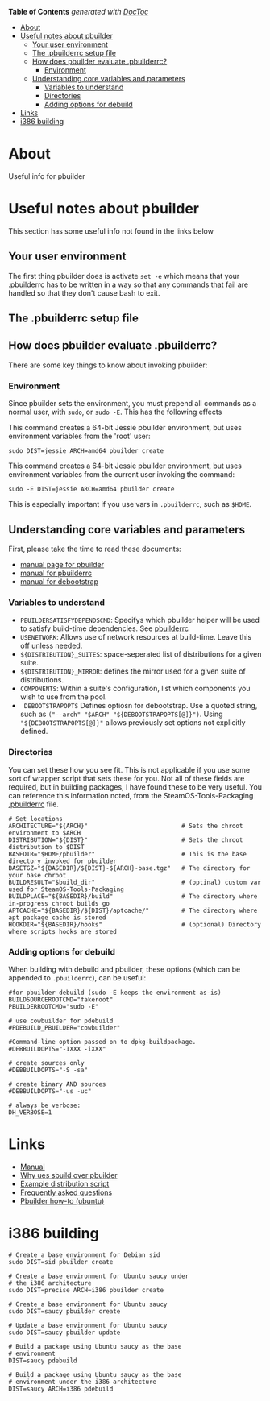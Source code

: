 <!-- START doctoc generated TOC please keep comment here to allow auto update -->
<!-- DON'T EDIT THIS SECTION, INSTEAD RE-RUN doctoc TO UPDATE -->
**Table of Contents**  *generated with [DocToc](https://github.com/thlorenz/doctoc)*

- [About](#about)
- [Useful notes about pbuilder](#useful-notes-about-pbuilder)
  - [Your user environment](#your-user-environment)
  - [The .pbuilderrc setup file](#the-pbuilderrc-setup-file)
  - [How does pbuilder evaluate .pbuilderrc?](#how-does-pbuilder-evaluate-pbuilderrc)
    - [Environment](#environment)
  - [Understanding core variables and parameters](#understanding-core-variables-and-parameters)
    - [Variables to understand](#variables-to-understand)
    - [Directories](#directories)
    - [Adding options for debuild](#adding-options-for-debuild)
- [Links](#links)
- [i386 building](#i386-building)

<!-- END doctoc generated TOC please keep comment here to allow auto update -->

# About
Useful info for pbuilder

# Useful notes about pbuilder
This section has some useful info not found in the links below

## Your user environment
The first thing pbuilder does is activate `set -e` which means that your .pbuilderrc has to be written in a way so that any commands that fail are handled so that they don't cause bash to exit. 

## The .pbuilderrc setup file

## How does pbuilder evaluate .pbuilderrc?
There are some key things to know about invoking pbuilder:

### Environment
Since pbuilder sets the environment, you must prepend all commands as a normal user, with `sudo`, or `sudo -E`. This has the following effects

This command creates a 64-bit Jessie pbuilder environment, but uses environment variables from the 'root' user:
```
sudo DIST=jessie ARCH=amd64 pbuilder create
```

This command creates a 64-bit Jessie pbuilder environment, but uses environment variables from the current user invoking the command:
```
sudo -E DIST=jessie ARCH=amd64 pbuilder create
```
This is especially important if you use vars in `.pbuilderrc`, such as `$HOME`.

## Understanding core variables and parameters

First, please take the time to read these documents:

* [manual page for pbuilder](http://manpages.ubuntu.com/manpages/lucid/man8/pbuilder.8.html)
* [manual for pbuilderrc](manpages.ubuntu.com/manpages/precise/man5/pbuilderrc.5.html)
* [manual for debootstrap](http://linux.die.net/man/8/debootstrap)

### Variables to understand

* `PBUILDERSATISFYDEPENDSCMD`: Specifys which pbuilder helper will be used to satisfy build-time dependencies. See [pbuilderrc](manpages.ubuntu.com/manpages/precise/man5/pbuilderrc.5.html)
* `USENETWORK`: Allows use of network resources at build-time. Leave this off unless needed.
* `${DISTRIBUTION}_SUITES`: space-seperated list of distributions for a given suite.
* `${DISTRIBUTION}_MIRROR`: defines the mirror used for a given suite of distributions.
* `COMPONENTS`: Within a suite's configuration, list which components you wish to use from the pool.
* ` DEBOOTSTRAPOPTS` Defines optiosn for debootstrap. Use a quoted string, such as `("--arch" "$ARCH" "${DEBOOTSTRAPOPTS[@]}")`. Using `"${DEBOOTSTRAPOPTS[@]}"` allows previously set options not explicitly defined.

### Directories

You can set these how you see fit. This is not applicable if you use some sort of wrapper script that sets these for you. Not all of these fields are required, but in building packages, I have found these to be very useful. You can reference this information noted, from the SteamOS-Tools-Packaging [.pbuilderrc](https://github.com/ProfessorKaos64/SteamOS-Tools-Packaging/blob/brewmaster/setup-files/.pbuilderrc) file.

```
# Set locations
ARCHITECTURE="${ARCH}"                          # Sets the chroot environment to $ARCH
DISTRIBUTION="${DIST}"                          # Sets the chroot distribution to $DIST
BASEDIR="$HOME/pbuilder"                        # This is the base directory invoked for pbuilder
BASETGZ="${BASEDIR}/${DIST}-${ARCH}-base.tgz"   # The directory for your base chroot 
BUILDRESULT="$build_dir"                        # (optinal) custom var used for SteamOS-Tools-Packaging
BUILDPLACE="${BASEDIR}/build"                   # The directory where in-progress chroot builds go
APTCACHE="${BASEDIR}/${DIST}/aptcache/"         # The directory where apt package cache is stored
HOOKDIR="${BASEDIR}/hooks"                      # (optional) Directory where scripts hooks are stored
```

### Adding options for debuild
When building with debuild and pbuilder, these options (which can be appended to `.pbuilderrc`), can be useful:

```
#for pbuilder debuild (sudo -E keeps the environment as-is)
BUILDSOURCEROOTCMD="fakeroot"
PBUILDERROOTCMD="sudo -E"

# use cowbuilder for pdebuild
#PDEBUILD_PBUILDER="cowbuilder"

#Command-line option passed on to dpkg-buildpackage.
#DEBBUILDOPTS="-IXXX -iXXX"

# create sources only
#DEBBUILDOPTS="-S -sa"

# create binary AND sources
#DEBBUILDOPTS="-us -uc"

# always be verbose:
DH_VERBOSE=1
```

# Links
* [Manual](http://pbuilder.alioth.debian.org/)
* [Why ues sbuild over pbuilder](http://askubuntu.com/questions/53014/why-use-sbuild-over-pbuilder)
* [Example distribution script](http://apt-browse.org/browse/ubuntu/trusty/main/all/pbuilder/0.215ubuntu7/file/usr/share/doc/pbuilder/examples/pbuilder-distribution.sh)
* [Frequently asked questions](https://pbuilder-docs.readthedocs.org/en/latest/faq.html)
* [Pbuilder how-to (ubuntu)](https://wiki.ubuntu.com/PbuilderHowto)

# i386 building

```
# Create a base environment for Debian sid
sudo DIST=sid pbuilder create

# Create a base environment for Ubuntu saucy under
# the i386 architecture
sudo DIST=precise ARCH=i386 pbuilder create

# Create a base environment for Ubuntu saucy
sudo DIST=saucy pbuilder create

# Update a base environment for Ubuntu saucy
sudo DIST=saucy pbuilder update

# Build a package using Ubuntu saucy as the base
# environment
DIST=saucy pdebuild

# Build a package using Ubuntu saucy as the base
# environment under the i386 architecture
DIST=saucy ARCH=i386 pdebuild
```
